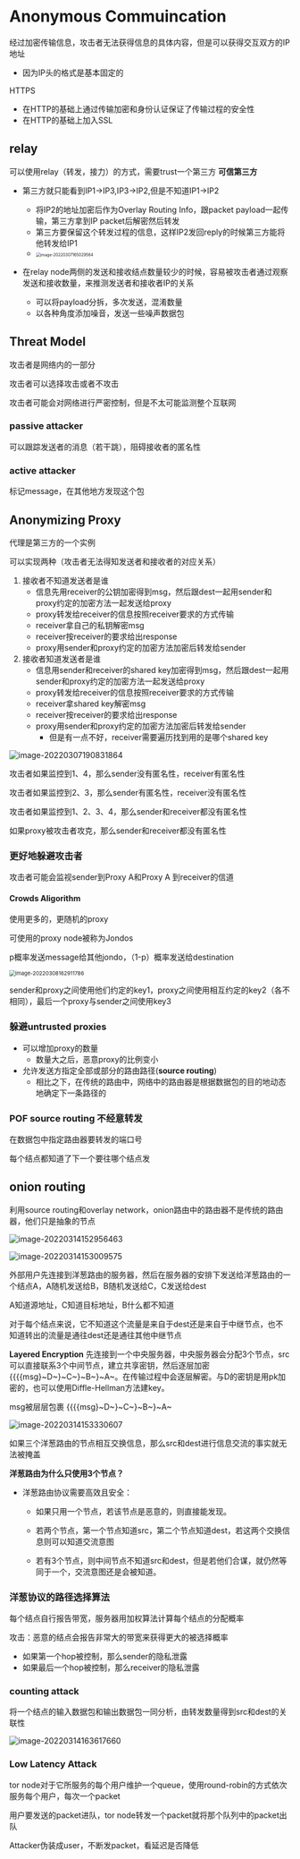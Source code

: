 # Anonymous Commuincation

 经过加密传输信息，攻击者无法获得信息的具体内容，但是可以获得交互双方的IP地址

- 因为IP头的格式是基本固定的

HTTPS

- 在HTTP的基础上通过传输加密和身份认证保证了传输过程的安全性
- 在HTTP的基础上加入SSL

## relay

可以使用relay（转发，接力）的方式，需要trust一个第三方 **可信第三方**

- 第三方就只能看到IP1->IP3,IP3->IP2,但是不知道IP1->IP2
  - 将IP2的地址加密后作为Overlay Routing Info，跟packet payload一起传输，第三方拿到IP packet后解密然后转发
  - 第三方要保留这个转发过程的信息，这样IP2发回reply的时候第三方能将他转发给IP1
  - <img src="assets/image-20220307165029564.png" alt="image-20220307165029564" style="zoom:50%;" />

- 在relay node两侧的发送和接收结点数量较少的时候，容易被攻击者通过观察发送和接收数量，来推测发送者和接收者IP的关系
  - 可以将payload分拆，多次发送，混淆数量
  - 以各种角度添加噪音，发送一些噪声数据包

## Threat Model

攻击者是网络内的一部分

攻击者可以选择攻击或者不攻击

攻击者可能会对网络进行严密控制，但是不太可能监测整个互联网

### passive attacker

可以跟踪发送者的消息（若干跳），阻碍接收者的匿名性

### active attacker

标记message，在其他地方发现这个包

## Anonymizing Proxy

代理是第三方的一个实例

可以实现两种（攻击者无法得知发送者和接收者的对应关系）

1. 接收者不知道发送者是谁
   - 信息先用receiver的公钥加密得到msg，然后跟dest一起用sender和proxy约定的加密方法一起发送给proxy
   - proxy转发给receiver的信息按照receiver要求的方式传输
   - receiver拿自己的私钥解密msg
   - receiver按receiver的要求给出response
   - proxy用sender和proxy约定的加密方法加密后转发给sender
2. 接收者知道发送者是谁
   - 信息用sender和receiver的shared key加密得到msg，然后跟dest一起用sender和proxy约定的加密方法一起发送给proxy
   - proxy转发给receiver的信息按照receiver要求的方式传输
   - receiver拿shared key解密msg
   - receiver按receiver的要求给出response
   - proxy用sender和proxy约定的加密方法加密后转发给sender
     - 但是有一点不好，receiver需要遍历找到用的是哪个shared key

![image-20220307190831864](assets/image-20220307190831864.png)

攻击者如果监控到1、4，那么sender没有匿名性，receiver有匿名性

攻击者如果监控到2、3，那么sender有匿名性，receiver没有匿名性

攻击者如果监控到1、2、3、4，那么sender和receiver都没有匿名性

如果proxy被攻击者攻克，那么sender和receiver都没有匿名性



### 更好地躲避攻击者

攻击者可能会监视sender到Proxy A和Proxy A 到receiver的信道

#### Crowds Aligorithm

使用更多的，更随机的proxy

可使用的proxy node被称为Jondos

p概率发送message给其他jondo，（1-p）概率发送给destination

<img src="assets/image-20220308162911786.png" alt="image-20220308162911786" style="zoom:67%;" />

sender和proxy之间使用他们约定的key1，proxy之间使用相互约定的key2（各不相同），最后一个proxy与sender之间使用key3

### 躲避untrusted proxies

- 可以增加proxy的数量
  - 数量大之后，恶意proxy的比例变小
- 允许发送方指定全部或部分的路由路径(**source routing**)
  - 相比之下，在传统的路由中，网络中的路由器是根据数据包的目的地动态地确定下一条路径的

### POF source routing 不经意转发

在数据包中指定路由器要转发的端口号

每个结点都知道了下一个要往哪个结点发

## onion routing

利用source routing和overlay network，onion路由中的路由器不是传统的路由器，他们只是抽象的节点

![image-20220314152956463](assets/image-20220314152956463.png)

![image-20220314153009575](assets/image-20220314153009575.png)

外部用户先连接到洋葱路由的服务器，然后在服务器的安排下发送给洋葱路由的一个结点A，A随机发送给B，B随机发送给C，C发送给dest

A知道源地址，C知道目标地址，B什么都不知道

对于每个结点来说，它不知道这个流量是来自于dest还是来自于中继节点，也不知道转出的流量是通往dest还是通往其他中继节点

**Layered Encryption**
先连接到一个中央服务器，中央服务器会分配3个节点，src可以直接联系3个中间节点，建立共享密钥，然后逐层加密 {{{{msg}~D~}~C~}~B~}~A~。在传输过程中会逐层解密。与D的密钥是用pk加密的，也可以使用Diffle-Hellman方法建key。

msg被层层包裹 {{{{msg}~D~}~C~}~B~}~A~

![image-20220314153330607](assets/image-20220314153330607.png)

如果三个洋葱路由的节点相互交换信息，那么src和dest进行信息交流的事实就无法被掩盖

**洋葱路由为什么只使用3个节点？**

- 洋葱路由协议需要高效且安全：

  - 如果只用一个节点，若该节点是恶意的，则直接能发现。

  - 若两个节点，第一个节点知道src，第二个节点知道dest，若这两个交换信息则可以知道交流意图

  - 若有3个节点，则中间节点不知道src和dest，但是若他们合谋，就仍然等同于一个，交流意图还是会被知道。

### 洋葱协议的路径选择算法

每个结点自行报告带宽，服务器用加权算法计算每个结点的分配概率

攻击：恶意的结点会报告非常大的带宽来获得更大的被选择概率

- 如果第一个hop被控制，那么sender的隐私泄露
- 如果最后一个hop被控制，那么receiver的隐私泄露

### counting attack

将一个结点的输入数据包和输出数据包一同分析，由转发数量得到src和dest的关联性

![image-20220314163617660](assets/image-20220314163617660.png)

### Low Latency Attack

tor node对于它所服务的每个用户维护一个queue，使用round-robin的方式依次服务每个用户，每次一个packet

用户要发送的packet进队，tor node转发一个packet就将那个队列中的packet出队

Attacker伪装成user，不断发packet，看延迟是否降低
